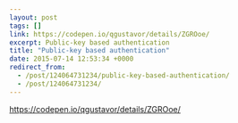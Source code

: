```yaml
---
layout: post
tags: []
link: https://codepen.io/qgustavor/details/ZGROoe/
excerpt: Public-key based authentication
title: "Public-key based authentication"
date: 2015-07-14 12:53:34 +0000
redirect_from:
  - /post/124064731234/public-key-based-authentication/
  - /post/124064731234/
---
```


<https://codepen.io/qgustavor/details/ZGROoe/>

